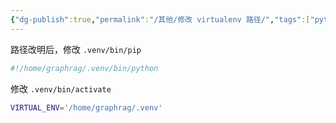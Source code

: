```yaml
---
{"dg-publish":true,"permalink":"/其他/修改 virtualenv 路径/","tags":["python","pip","venv"]}
---
```



路径改明后，修改 `.venv/bin/pip`

``` python
#!/home/graphrag/.venv/bin/python
```


修改 `.venv/bin/activate`
``` bash
VIRTUAL_ENV='/home/graphrag/.venv'
```